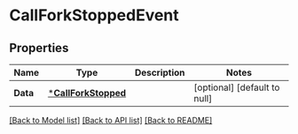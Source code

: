# CallForkStoppedEvent

## Properties
Name | Type | Description | Notes
------------ | ------------- | ------------- | -------------
**Data** | [***CallForkStopped**](CallForkStopped.md) |  | [optional] [default to null]

[[Back to Model list]](../README.md#documentation-for-models) [[Back to API list]](../README.md#documentation-for-api-endpoints) [[Back to README]](../README.md)

